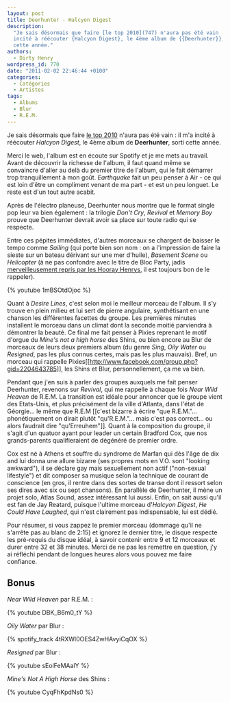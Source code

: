 ```yaml
---
layout: post
title: Deerhunter - Halcyon Digest
description:
  "Je sais désormais que faire [le top 2010](747) n'aura pas été vain : il m'a
  incité à réécouter {Halcyon Digest}, le 4ème album de {{Deerhunter}}, sorti
  cette année."
authors:
  - Dirty Henry
wordpress_id: 770
date: "2011-02-02 22:46:44 +0100"
categories:
  - Catégories
  - Artistes
tags:
  - Albums
  - Blur
  - R.E.M.
---
```


Je sais désormais que faire [le top 2010](747) n'aura pas été vain : il m'a
incité à réécouter _Halcyon Digest_, le 4ème album de **Deerhunter**, sorti
cette année.

Merci le web, l'album est en écoute sur Spotify et je me mets au travail. Avant
de découvrir la richesse de l'album, il faut quand même se convaincre d'aller au
delà du premier titre de l'album, qui le fait démarrer trop tranquillement à mon
goût. _Earthquake_ fait un peu penser à Air - ce qui est loin d'être un
compliment venant de ma part - et est un peu longuet. Le reste est d'un tout
autre acabit.

Après de l'électro planeuse, Deerhunter nous montre que le format single pop
leur va bien également : la trilogie _Don't Cry_, _Revival_ et _Memory Boy_
prouve que Deerhunter devrait avoir sa place sur toute radio qui se respecte.

Entre ces pépites immédiates, d'autres morceaux se chargent de baisser le tempo
comme _Sailing_ (qui porte bien son nom : on a l'impression de faire la sieste
sur un bateau dérivant sur une mer d'huile), _Basement Scene_ ou _Helicopter_ (à
ne pas confondre avec le titre de Bloc Party, jadis
[merveilleusement repris par les Hooray Henrys](237), il est toujours bon de le
rappeler).

{% youtube 1mBSOtdOjoc %}

Quant à _Desire Lines_, c'est selon moi le meilleur morceau de l'album. Il s'y
trouve en plein milieu et lui sert de pierre angulaire, synthétisant en une
chanson les différentes facettes du groupe. Les premières minutes installent le
morceau dans un climat dont la seconde moitié parviendra à démontrer la beauté.
Ce final me fait penser à Pixies reprenant le motif d'orgue du _Mine's not a
high horse_ des Shins, ou bien encore au Blur de morceaux de leurs deux premiers
album (du genre _Sing_, _Oily Water_ ou _Resigned_, pas les plus connus certes,
mais pas les plus mauvais). Bref, un morceau qui rappelle
Pixies[[http://www.facebook.com/group.php?gid=2204643785]], les Shins et Blur,
personnellement, ça me va bien.

Pendant que j'en suis à parler des groupes auxquels me fait penser Deerhunter,
revenons sur _Revival_, qui me rappelle à chaque fois _Near Wild Heaven_ de
R.E.M. La transition est idéale pour annoncer que le groupe vient des
Etats-Unis, et plus précisément de la ville d'Atlanta, dans l'état de Géorgie…
le même que R.E.M [[c'est bizarre à écrire "que R.E.M."… phonétiquement on
dirait plutôt "qu'R.E.M."… mais c'est pas correct… ou alors faudrait dire
"qu'Erreuhem"]]. Quant à la composition du groupe, il s'agit d'un quatuor ayant
pour leader un certain Bradford Cox, que nos grands-parents qualifieraient de
dégénéré de premier ordre.

Cox est né à Athens et souffre du syndrome de Marfan qui dès l'âge de dix and
lui donna une allure bizarre (ses propres mots en V.O. sont "looking awkward"),
il se déclare gay mais sexuellement non actif ("non-sexual lifestyle") et dit
composer sa musique selon la technique de courant de conscience (en gros, il
rentre dans des sortes de transe dont il ressort selon ses dires avec six ou
sept chansons). En parallèle de Deerhunter, il mène un projet solo, Atlas Sound,
assez intéressant lui aussi. Enfin, on sait aussi qu'il est fan de Jay Reatard,
puisque l'ultime morceau d'_Halcyon Digest_, _He Could Have Laughed_, qui n'est
clairement pas indispensable, lui est dédié.

Pour résumer, si vous zappez le premier morceau (dommage qu'il ne s'arrête pas
au blanc de 2:15) et ignorez le dernier titre, le disque respecte les pré-requis
du disque idéal, à savoir contenir entre 9 et 12 morceaux et durer entre 32 et
38 minutes. Merci de ne pas les remettre en question, j'y ai réfléchi pendant de
longues heures alors vous pouvez me faire confiance.

## Bonus

_Near Wild Heaven_ par R.E.M. :

{% youtube DBK_B6m0_tY %}

_Oily Water_ par Blur :

{% spotify_track 4tRXWl0OES4ZwHAvyiCqOX %}

_Resigned_ par Blur :

{% youtube sEolFeMAalY %}

_Mine's Not A High Horse_ des Shins :

{% youtube CyqFhKpdNs0 %}
